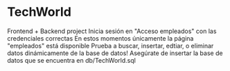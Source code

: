 # TechWorld
Frontend + Backend project
Inicia sesión en "Acceso empleados" con las credenciales correctas
En estos momentos únicamente la página "empleados" está disponible
Prueba a buscar, insertar, edtiar, o eliminar datos dinámicamente de la base de datos!
Asegúrate de insertar la base de datos que se encuentra en db/TechWorld.sql
